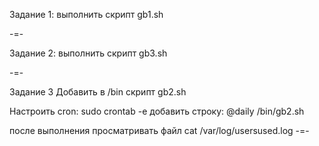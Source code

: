 Задание 1:
выполнить скрипт gb1.sh

-=-

Задание 2:
выполнить скрипт gb3.sh


-=-


Задание 3
Добавить в /bin  скрипт gb2.sh

Настроить cron:
sudo crontab -e
добавить строку: @daily /bin/gb2.sh

после выполнения просматривать файл cat /var/log/usersused.log
-=-